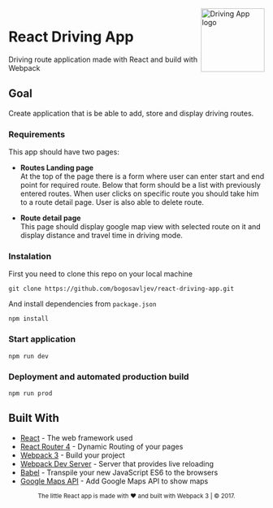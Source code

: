 <a href="https://bogosavljev.com/">
    <img src="https://bogosavljev.com/wp-content/uploads/2017/09/driving-app-logo.png" alt="Driving App logo" title="Driving App" align="right" height="125" />
</a>

# React Driving App

Driving route application made with React and build with Webpack

## Goal

Create application that is be able to add, store and display driving routes.

### Requirements

This app should have two pages:
* **Routes Landing page** <br />
At the top of the page there is a form where user can enter start and end point for required route. Below that form should be a list with previously entered routes. When user clicks on specific route you should take him to a route detail page. User is also able to delete route.

* **Route detail page** <br />
This page should display google map view with selected route on it and display distance and travel time in driving mode.


### Instalation

First you need to clone this repo on your local machine

```
git clone https://github.com/bogosavljev/react-driving-app.git
```

And install dependencies from ``` package.json ```

```
npm install 
```

### Start application

```
npm run dev
```

### Deployment and automated production build

```
npm run prod
```

## Built With

* [React](https://facebook.github.io/react/) - The web framework used
* [React Router 4](https://reacttraining.com/react-router/) - Dynamic Routing of your pages
* [Webpack 3](https://webpack.js.org/) - Build your project
* [Webpack Dev Server](https://webpack.js.org/configuration/dev-server/) - Server that provides live reloading
* [Babel](https://babeljs.io/) - Transpile your new JavaScript ES6 to the browsers 
* [Google Maps API](https://developers.google.com/maps/documentation/javascript/) - Add Google Maps API to show maps


<div align="center">
 <sub>The little React app is made with &#10084; and built with Webpack 3 | &copy; 2017. 
</div>

